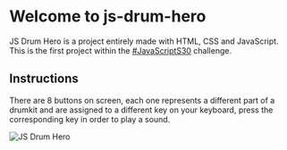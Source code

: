 # Welcome to js-drum-hero

JS Drum Hero is a project entirely made with HTML, CSS and JavaScript.
This is the first project within the [#JavaScriptS30](https://javascript30.com/) challenge.

## Instructions
There are 8 buttons on screen, each one represents a different part of a drumkit and are assigned to a different key on your keyboard, press the corresponding key in order to play a sound.

![JS Drum Hero](https://i.imgur.com/3HWmDP3.png)